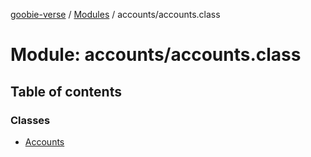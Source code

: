 [goobie-verse](../README.md) / [Modules](../modules.md) / accounts/accounts.class

# Module: accounts/accounts.class

## Table of contents

### Classes

- [Accounts](../classes/accounts_accounts_class.Accounts.md)
